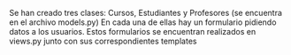 Se han creado tres clases: Cursos, Estudiantes y Profesores (se encuentra en el archivo models.py)
En cada una de ellas hay un formulario pidiendo datos a los usuarios. Estos formularios se encuentran realizados en views.py junto con sus correspondientes templates